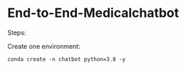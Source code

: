 # End-to-End-Medicalchatbot

Steps:

Create one environment:

    conda create -n chatbot python=3.8 -y


